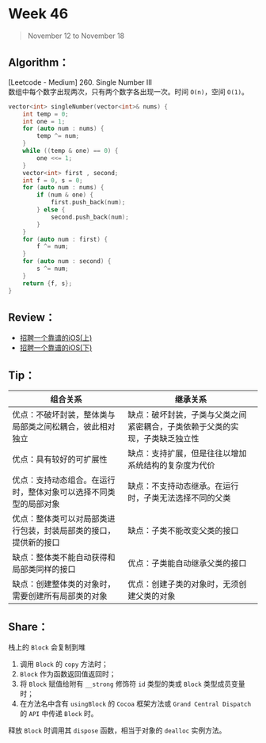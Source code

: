 # Week 46

> November 12 to November 18

## Algorithm：
[Leetcode - Medium] 260. Single Number III  
数组中每个数字出现两次，只有两个数字各出现一次。时间 `O(n)`，空间 `O(1)`。
```cpp
vector<int> singleNumber(vector<int>& nums) {
    int temp = 0;
    int one = 1;
    for (auto num : nums) {
        temp ^= num;
    }
    while ((temp & one) == 0) {
        one <<= 1;
    }
    vector<int> first , second;
    int f = 0, s = 0;
    for (auto num : nums) {
        if (num & one) {
            first.push_back(num);
        } else {
            second.push_back(num);
        }
    }
    for (auto num : first) {
        f ^= num;
    }
    for (auto num : second) {
        s ^= num;
    }
    return {f, s};
}
```
## Review：
- [招聘一个靠谱的iOS(上)](https://github.com/ChenYilong/iOSInterviewQuestions/blob/master/01%E3%80%8A%E6%8B%9B%E8%81%98%E4%B8%80%E4%B8%AA%E9%9D%A0%E8%B0%B1%E7%9A%84iOS%E3%80%8B%E9%9D%A2%E8%AF%95%E9%A2%98%E5%8F%82%E8%80%83%E7%AD%94%E6%A1%88/%E3%80%8A%E6%8B%9B%E8%81%98%E4%B8%80%E4%B8%AA%E9%9D%A0%E8%B0%B1%E7%9A%84iOS%E3%80%8B%E9%9D%A2%E8%AF%95%E9%A2%98%E5%8F%82%E8%80%83%E7%AD%94%E6%A1%88%EF%BC%88%E4%B8%8A%EF%BC%89.md)
- [招聘一个靠谱的iOS(下)](https://github.com/ChenYilong/iOSInterviewQuestions/blob/master/01%E3%80%8A%E6%8B%9B%E8%81%98%E4%B8%80%E4%B8%AA%E9%9D%A0%E8%B0%B1%E7%9A%84iOS%E3%80%8B%E9%9D%A2%E8%AF%95%E9%A2%98%E5%8F%82%E8%80%83%E7%AD%94%E6%A1%88/%E3%80%8A%E6%8B%9B%E8%81%98%E4%B8%80%E4%B8%AA%E9%9D%A0%E8%B0%B1%E7%9A%84iOS%E3%80%8B%E9%9D%A2%E8%AF%95%E9%A2%98%E5%8F%82%E8%80%83%E7%AD%94%E6%A1%88%EF%BC%88%E4%B8%8B%EF%BC%89.md)


## Tip：

|组合关系|继承关系|
|-------|------|
|优点：不破坏封装，整体类与局部类之间松耦合，彼此相对独立|缺点：破坏封装，子类与父类之间紧密耦合，子类依赖于父类的实现，子类缺乏独立性|
|优点：具有较好的可扩展性|缺点：支持扩展，但是往往以增加系统结构的复杂度为代价|
|优点：支持动态组合。在运行时，整体对象可以选择不同类型的局部对象|缺点：不支持动态继承。在运行时，子类无法选择不同的父类|
|优点：整体类可以对局部类进行包装，封装局部类的接口，提供新的接口|缺点：子类不能改变父类的接口|
|缺点：整体类不能自动获得和局部类同样的接口|优点：子类能自动继承父类的接口|
|缺点：创建整体类的对象时，需要创建所有局部类的对象|优点：创建子类的对象时，无须创建父类的对象|

## Share：

栈上的 `Block` 会复制到堆
1. 调用 `Block` 的 `copy` 方法时；
2. `Block` 作为函数返回值返回时；
3. 将 `Block` 赋值给附有 `__strong` 修饰符 `id` 类型的类或 `Block` 类型成员变量时；
4. 在方法名中含有 `usingBlock` 的 `Cocoa` 框架方法或 `Grand Central Dispatch` 的 `API` 中传递 `Block` 时。

释放 `Block` 时调用其 `dispose` 函数，相当于对象的 `dealloc` 实例方法。
